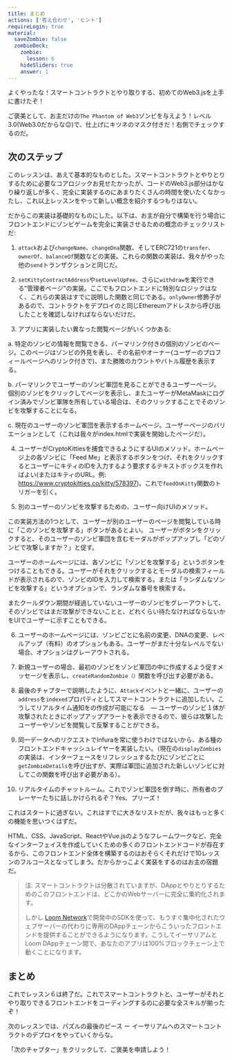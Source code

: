 ```yaml
---
title: まとめ
actions: ['答え合わせ', 'ヒント']
requireLogin: true
material:
  saveZombie: false
  zombieDeck:
    zombie:
      lesson: 6
    hideSliders: true
    answer: 1
---
```


よくやったな！スマートコントラクトとやり取りする、初めてのWeb3.jsを上手に書けたぞ！

ご褒美として、お主だけの`The Phantom of Web3`ゾンビを与えよう！レベル3.0(Web3.0だからな😉)で、仕上げにキツネのマスク付きだ！右側でチェックするのだ。

## 次のステップ

このレッスンは、あえて基本的なものとした。スマートコントラクトとやりとりするために必要なコアロジックお見せたかったが、コードのWeb3.js部分はかなり繰り返しが多く、完全に実装するのにあまりたくさんの時間を使いたくなかったし、これ以上レッスンをやって新しい概念を紹介するつもりはない。

だからこの実装は基礎的なものにした。以下は、お主が自分で構築を行う場合にフロントエンドにゾンビゲームを完全に実装させるための概念のチェックリストだ:

1. `attack`および`changeName`、`changeDna`関数、そしてERC721の`transfer`、 `ownerOf`、`balanceOf`関数などの実装。これらの関数の実装は、我々がやった他の`send`トランザクションと同じだ。

2. `setKittyContractAddress`や`setLevelUpFee`、さらに`withdraw`を実行できる"管理者ページ"の実装。ここでもフロントエンドに特別なロジックはなく、これらの実装はすでに説明した関数と同じである。`onlyOwner`修飾子があるので、コントラクトをデプロイのと同じEthereumアドレスから呼び出したことを確認しなければならないだけだ。

3. アプリに実装したい異なった閲覧ページがいくつかある:

  a. 特定のゾンビの情報を閲覧できる、パーマリンク付きの個別のゾンビのページ。このページはゾンビの外見を表し、その名前やオーナー(ユーザーのプロフィールページへのリンク付きで)、また勝敗のカウントやバトル履歴を表示する。

  b. パーマリンクでユーザーのゾンビ軍団を見ることができるユーザーページ。個別のゾンビをクリックしてページを表示し、またユーザーがMetaMaskにログイン済みでゾンビ軍隊を所有している場合は、そのクリックすることでそのゾンビを攻撃することになる。

  c. 現在のユーザーのゾンビ軍団を表示するホームページ。ユーザーページのバリエーションとして（これは我々がindex.htmlで実装を開始したページだ）。

4. ユーザーがCryptoKittiesを捕食できるようにするUIのメソッド。ホームページ上の各ゾンビに「Feed Me」と表示するボタンをつけ、それをクリックするとユーザーにキティのIDを入力するよう要求するテキストボックスを作ればよい(またはキティのURL。例: <a href="https://www.cryptokitties.co/kitty/578397" target=_blank>https://www.cryptokitties.co/kitty/578397</a>)。これで`feedOnKitty`関数のトリガーを引く。

5. 別のユーザーのゾンビを攻撃するための、ユーザー向けUIのメソッド。

  この実装方法の1つとして、ユーザーが別のユーザーのページを閲覧している時に「このゾンビを攻撃する」ボタンがあるとよい。 ユーザーがボタンをクリックすると、そのユーザーのゾンビ軍団を含むモーダルがポップアップし「どのゾンビで攻撃しますか？」と促す。

  ユーザーのホームページには、各ゾンビに「ゾンビを攻撃する」というボタンをつけることもできる。ユーザーがそれをクリックするとモーダルの検索フィールドが表示されるので、ゾンビのIDを入力して検索する。または「ランダムなゾンビを攻撃する」というオプションで、ランダムな番号を検索する。

  またクールダウン期間が経過していないユーザーのゾンビをグレーアウトして、そのゾンビではまだ攻撃ができないことと、どれくらい待たなければならないかをUIでユーザーに示すこともできる。

6. ユーザーのホームページには、ゾンビごとに名前の変更、DNAの変更、レベルアップ（有料）のオプションもある。ユーザーがまだ十分なレベルでない場合、オプションはグレーアウトされる。

7. 新規ユーザーの場合、最初のゾンビをゾンビ軍団の中に作成するよう促すメッセージを表示し、`createRandomZombie（）`関数を呼び出す必要がある。

8. 最後のチャプターで説明したように、`Attack`イベントと一緒に、ユーザーの`address`を`indexed`プロパティとしてスマートコントラクトに追加したい。こうしてリアルタイム通知をの作成が可能になる　— ユーザーのゾンビ１体が攻撃されたときにポップアップアラートを表示できるので、彼らは攻撃したユーザーやゾンビを閲覧して反撃することができる。

9. 同一データへのリクエストでInfuraを常に使うわけではないから、ある種のフロントエンドキャッシュレイヤーを実装したい。（現在の`displayZombies`の実装は、インターフェースをリフレッシュするたびにゾンビごとに` getZombieDetails`を呼び出すが、実際は軍団に追加された新しいゾンビに対してこの関数を呼び出す必要がある）。

10. リアルタイムのチャットルーム。これでゾンビ軍団を倒す時に、所有者のプレーヤーたちに話しかけられるぞ？Yes、プリーズ！

これはスタートに過ぎない。これはすでに大きなリストだが、我々はもっと多くの機能を思いつくはずだ。

HTML、CSS、JavaScript、ReactやVue.jsのようなフレームワークなど、完全なインターフェイスを作成していくための多くのフロントエンドコードが存在するから、このフロントエンド全体を構築するのはおそらくそれだけで10レッスンのフルコースとなってしまう。だからかっこよく実装をするのはお主の宿題だ。

> 注: スマートコントラクトは分散されていますが、DAppとやりとりするためのこのフロントエンドは、どこかのWebサーバーに完全に集約化されます。
>
> しかし <a href="https://medium.com/loom-network/loom-network-is-live-scalable-ethereum-dapps-coming-soon-to-a-dappchain-near-you-29d26da00880" target=_blank>Loom Network</a>で開発中のSDKを使って、もうすぐ集中化されたウェブサーバーの代わりに専用のDAppチェーンからこういったフロントエンドを提供することができるようになります。こうしてイーサリアムとLoom DAppチェーン間で、あなたのアプリは100%ブロックチェーン上で動くことになります。

## まとめ

これでレッスン６は終了だ。これでスマートコントラクトと、ユーザーがそれとやり取りできるフロントエンドをコーディングするのに必要な全スキルが揃ったぞ！

次のレッスンでは、パズルの最後のピース ー イーサリアムへのスマートコントラクトのデプロイをやっていくからな。

「次のチャプター」をクリックして、ご褒美を申請しよう！
